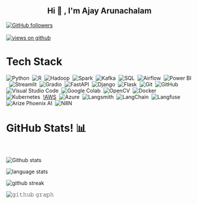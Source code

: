 <!--
**ajayarunachalam/ajayarunachalam** is a ✨ _special_ ✨ repository because its `README.md` (this file) appears on your GitHub profile.

Here are some ideas to get you started:

- 🔭 I’m currently working on ...
- 🌱 I’m currently learning ...
- 👯 I’m looking to collaborate on ...
- 🤔 I’m looking for help with ...
- 💬 Ask me about ...
- 📫 How to reach me: ...
- 😄 Pronouns: ...
- ⚡ Fun fact: ...
-->

<h2 align="center"> Hi 👋 , I'm Ajay Arunachalam <br/></h2> 
  <a href="https://github.com/ajayarunachalam" target="_blank">
    <img alt="GitHub followers" src="https://img.shields.io/github/followers/ajayarunachalam?label=Github%20followers&style=for-the-badge">
  </a> <br> <br>
  <a href="https://github.com/ajayarunachalam" target="_blank">
    <img src="https://komarev.com/ghpvc/?username=ajayarunachalam&label=Views&color=brightgreen&style=flat-square" alt="views on github" />
  </a>
  </h3>   
                             
                           
 <h1>Tech Stack</h1>

![Python](https://img.shields.io/badge/-Python-05122A?style=flat&logo=python)&nbsp;
![R](https://img.shields.io/badge/-R-05122A?style=flat&logo=r)&nbsp;
![Hadoop](https://img.shields.io/badge/-Hadoop-05122A?style=flat&logo=hadoop)&nbsp;
![Spark](https://img.shields.io/badge/-Spark-05122A?style=flat&logo=apache-spark)&nbsp;
![Kafka](https://img.shields.io/badge/-Kafka-05122A?style=flat&logo=apache-kafka)&nbsp;
![SQL](https://img.shields.io/badge/-SQL-05122A?style=flat&logo=sql)&nbsp;
![Airflow](https://img.shields.io/badge/-Airflow-05122A?style=flat&logo=apache-airflow)&nbsp;
![Power BI](https://img.shields.io/badge/-Power%20BI-05122A?style=flat&logo=microsoft-power-bi)&nbsp;
![Streamlit](https://img.shields.io/badge/-Streamlit-05122A?style=flat&logo=streamlit)&nbsp;
![Gradio](https://img.shields.io/badge/-Gradio-05122A?style=flat&logo=gradio)&nbsp;
![FastAPI](https://img.shields.io/badge/-FastAPI-05122A?style=flat&logo=fastapi)&nbsp;
![Django](https://img.shields.io/badge/-Django-05122A?style=flat&logo=django&logoColor=092E20)&nbsp;
![Flask](https://img.shields.io/badge/-Flask-05122A?style=flat&logo=flask)&nbsp;
![Git](https://img.shields.io/badge/-Git-05122A?style=flat&logo=git)&nbsp;
![GitHub](https://img.shields.io/badge/-GitHub-05122A?style=flat&logo=github)&nbsp;
![Visual Studio Code](https://img.shields.io/badge/-Visual%20Studio%20Code-05122A?style=flat&logo=visual-studio-code&logoColor=007ACC)&nbsp;
![Google Colab](https://img.shields.io/badge/-Google%20Colab-05122A?style=flat&logo=google-colab&logoColor=F9AB00)&nbsp;
![OpenCV](https://img.shields.io/badge/-OpenCV-05122A?style=flat&logo=opencv&logoColor=5C3EE8)&nbsp;
![Docker](https://img.shields.io/badge/-Docker-05122A?style=flat&logo=docker)&nbsp;
![Kubernetes](https://img.shields.io/badge/-Kubernetes-05122A?style=flat&logo=kubernetes)&nbsp;
[!AWS](https://img.shields.io/badge/-AWS-05122A?style=flat&logo=amazon-web-services)&nbsp;
![Azure](https://img.shields.io/badge/-Azure-05122A?style=flat&logo=microsoft-azure)&nbsp;
![Langsmith](https://img.shields.io/badge/-Langsmith-05122A?style=flat&logo=langsmith)&nbsp;
![LangChain](https://img.shields.io/badge/-LangChain-05122A?style=flat&logo=langchain)&nbsp;
![Langfuse](https://img.shields.io/badge/-Langfuse-05122A?style=flat&logo=langfuse)&nbsp;
![Arize Phoenix AI](https://img.shields.io/badge/-Arize%20Phoenix%20AI-05122A?style=flat&logo=arize-phoenix-ai)&nbsp;
![N8N](https://img.shields.io/badge/-N8N-05122A?style=flat&logo=n8n)&nbsp;




<h1>GitHub Stats! 📊</h1>
<Br>

  ![Github stats](https://github-readme-stats.vercel.app/api?username=ajayarunachalam&show_icons=true&locale=en)

![language stats](https://github-readme-stats.vercel.app/api/top-langs?username=ajayarunachalam&show_icons=true&locale=en&layout=compact)

![github streak](https://github-readme-streak-stats.herokuapp.com/?user=ajayarunachalam&)

![𝚐𝚒𝚝𝚑𝚞𝚋 𝚐𝚛𝚊𝚙𝚑](https://activity-graph.herokuapp.com/graph?username=ajayarunachalam&hide_border=true&area=true)

